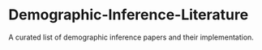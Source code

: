 # Demographic-Inference-Literature
A curated list of  demographic inference papers and their implementation.

